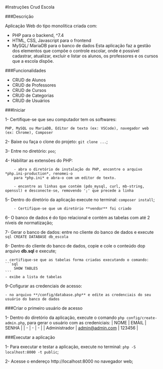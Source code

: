#Instruções Crud Escola

###Descrição

Aplicação Web do tipo monolítica criada com:
- PHP para o backend, ^7.4
- HTML, CSS, Javascript para o frontend
- MySQL/ MariaDB para o banco de dados
Esta aplicação faz a gestão dos elementos que compõe o controle escolar, onde é possível cadastrar, atualizar, excluir e listar os alunos, os professores e os cursos que a escola dispõe. 

###Funcionalidades

- CRUD de Alunos
- CRUD de Professores
- CRUD de Cursos
- CRUD de Categorias
- CRUD de Usuários

###Iniciar

1- Certifique-se que seu computador tem os softwares:

    PHP, MySQL ou MariaDB, Editor de texto (ex: VSCode), navegador web (ex: Chrome), Composer

2- Baixe ou faça o clone do projeto: `git clone ...`;

3- Entre no diretório: `poo`;

4- Habilitar as extensões do PHP:

        - abra o diretório de instalação do PHP, encontre o arquivo *php.ini-production*, renomei-o
        para *php.ini* e abra-o com um editor de texto.

        - encontre as linhas que contém (pdo_mysql, curl, mb-string, openssl) e desconecte-se, removendo ';' que precede a linha

5- Dentro do diretório da aplicação execute no terminal: `composer install`;

        - Certifique-se que um diretório **vendor** foi criado 

6- O banco de dados é do tipo relacional e contém as tabelas com até 2 níveis de normatização;

7- Gerar o banco de dados: entre no cliente do banco de dados e execute
    ```sql
        CREATE DATABASE db_escola
    ```

8- Dentro do cliente do banco de dados, copie e cole o conteúdo dop arquivo **db.sql** e execute;
    
    - certifique-se que as tabelas forma criadas executando o comando:
    ```sql
        SHOW TABLES
    ```
    - exibe a lista de tabelas

9-Cofigurar as credenciais de acesso: 
    
    - no arquivo **/config/database.php** e edite as credenciais do seu usuário do banco de dados

###Criar o primeiro usuário de acesso

1- Dentro do diretório da aplicação, execute o comando `php config/create-admin.php`, para gerar o usuário com as credeniciais:
| NOME | EMAIL | SENHA |
| - | - | - |
| Administrador | admin@admin.com | 123456 |

###Executar a aplicação

1- Para executar e testar a aplicação, execute no terminal: `php -S localhost:8000 -t public`;

2- Acesse o endereço http://localhost:8000 no navegador web;





